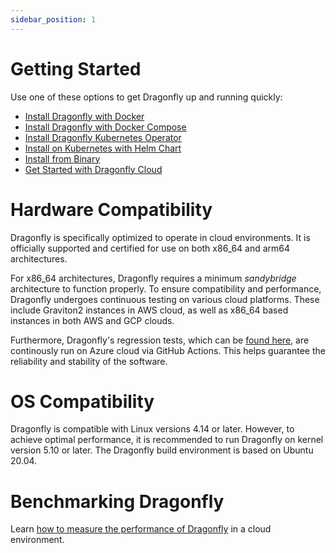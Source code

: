 ```yaml
---
sidebar_position: 1
---
```


# Getting Started

Use one of these options to get Dragonfly up and running quickly:

- [Install Dragonfly with Docker](./docker.md)
- [Install Dragonfly with Docker Compose](./docker-compose.md)
- [Install Dragonfly Kubernetes Operator](./kubernetes-operator.md)
- [Install on Kubernetes with Helm Chart](./kubernetes.md)
- [Install from Binary](./binary.md)
- [Get Started with Dragonfly Cloud](/docs/cloud/getting-started.md)

# Hardware Compatibility
Dragonfly is specifically optimized to operate in cloud environments.
It is officially supported and certified for use on both x86_64 and arm64 architectures.

For x86_64 architectures, Dragonfly requires a minimum *sandybridge* architecture to function properly.
To ensure compatibility and performance, Dragonfly undergoes continuous testing on various cloud platforms. These include Graviton2 instances in AWS cloud, as well as x86_64 based instances in both AWS and GCP clouds.

Furthermore, Dragonfly's regression tests, which can be [found here](https://github.com/dragonflydb/dragonfly/actions/workflows/regression-tests.yml), are continously run on Azure cloud via GitHub Actions.
This helps guarantee the reliability and stability of the software.

# OS Compatibility
Dragonfly is compatible with Linux versions 4.14 or later.
However, to achieve optimal performance, it is recommended to run Dragonfly on kernel version 5.10 or later.
The Dragonfly build environment is based on Ubuntu 20.04.

# Benchmarking Dragonfly
Learn [how to measure the performance of Dragonfly](./benchmark.md) in a cloud environment.